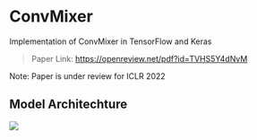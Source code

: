 # ConvMixer

Implementation of ConvMixer in TensorFlow and Keras

> Paper Link: https://openreview.net/pdf?id=TVHS5Y4dNvM

Note: Paper is under review for ICLR 2022

## Model Architechture

![](https://i.imgur.com/Yd7gpMP.png) 
